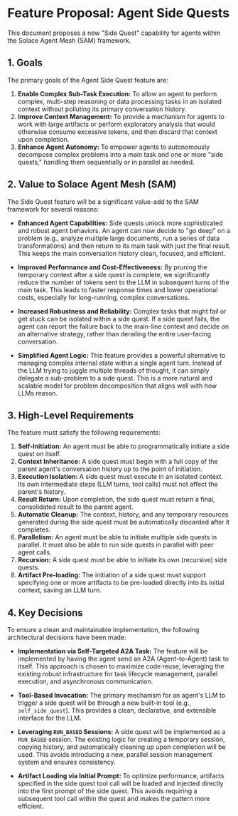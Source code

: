 # Feature Proposal: Agent Side Quests

This document proposes a new "Side Quest" capability for agents within the Solace Agent Mesh (SAM) framework.

## 1. Goals

The primary goals of the Agent Side Quest feature are:

1.  **Enable Complex Sub-Task Execution:** To allow an agent to perform complex, multi-step reasoning or data processing tasks in an isolated context without polluting its primary conversation history.
2.  **Improve Context Management:** To provide a mechanism for agents to work with large artifacts or perform exploratory analysis that would otherwise consume excessive tokens, and then discard that context upon completion.
3.  **Enhance Agent Autonomy:** To empower agents to autonomously decompose complex problems into a main task and one or more "side quests," handling them sequentially or in parallel as needed.

## 2. Value to Solace Agent Mesh (SAM)

The Side Quest feature will be a significant value-add to the SAM framework for several reasons:

*   **Enhanced Agent Capabilities:** Side quests unlock more sophisticated and robust agent behaviors. An agent can now decide to "go deep" on a problem (e.g., analyze multiple large documents, run a series of data transformations) and then return to its main task with just the final result. This keeps the main conversation history clean, focused, and efficient.

*   **Improved Performance and Cost-Effectiveness:** By pruning the temporary context after a side quest is complete, we significantly reduce the number of tokens sent to the LLM in subsequent turns of the main task. This leads to faster response times and lower operational costs, especially for long-running, complex conversations.

*   **Increased Robustness and Reliability:** Complex tasks that might fail or get stuck can be isolated within a side quest. If a side quest fails, the agent can report the failure back to the main-line context and decide on an alternative strategy, rather than derailing the entire user-facing conversation.

*   **Simplified Agent Logic:** This feature provides a powerful alternative to managing complex internal state within a single agent turn. Instead of the LLM trying to juggle multiple threads of thought, it can simply delegate a sub-problem to a side quest. This is a more natural and scalable model for problem decomposition that aligns well with how LLMs reason.

## 3. High-Level Requirements

The feature must satisfy the following requirements:

1.  **Self-Initiation:** An agent must be able to programmatically initiate a side quest on itself.
2.  **Context Inheritance:** A side quest must begin with a full copy of the parent agent's conversation history up to the point of initiation.
3.  **Execution Isolation:** A side quest must execute in an isolated context. Its own intermediate steps (LLM turns, tool calls) must not affect the parent's history.
4.  **Result Return:** Upon completion, the side quest must return a final, consolidated result to the parent agent.
5.  **Automatic Cleanup:** The context, history, and any temporary resources generated during the side quest must be automatically discarded after it completes.
6.  **Parallelism:** An agent must be able to initiate multiple side quests in parallel. It must also be able to run side quests in parallel with peer agent calls.
7.  **Recursion:** A side quest must be able to initiate its own (recursive) side quests.
8.  **Artifact Pre-loading:** The initiation of a side quest must support specifying one or more artifacts to be pre-loaded directly into its initial context, saving an LLM turn.

## 4. Key Decisions

To ensure a clean and maintainable implementation, the following architectural decisions have been made:

*   **Implementation via Self-Targeted A2A Task:** The feature will be implemented by having the agent send an A2A (Agent-to-Agent) task to itself. This approach is chosen to maximize code reuse, leveraging the existing robust infrastructure for task lifecycle management, parallel execution, and asynchronous communication.

*   **Tool-Based Invocation:** The primary mechanism for an agent's LLM to trigger a side quest will be through a new built-in tool (e.g., `self_side_quest`). This provides a clean, declarative, and extensible interface for the LLM.

*   **Leveraging `RUN_BASED` Sessions:** A side quest will be implemented as a `RUN_BASED` session. The existing logic for creating a temporary session, copying history, and automatically cleaning up upon completion will be used. This avoids introducing a new, parallel session management system and ensures consistency.

*   **Artifact Loading via Initial Prompt:** To optimize performance, artifacts specified in the side quest tool call will be loaded and injected directly into the first prompt of the side quest. This avoids requiring a subsequent tool call within the quest and makes the pattern more efficient.
